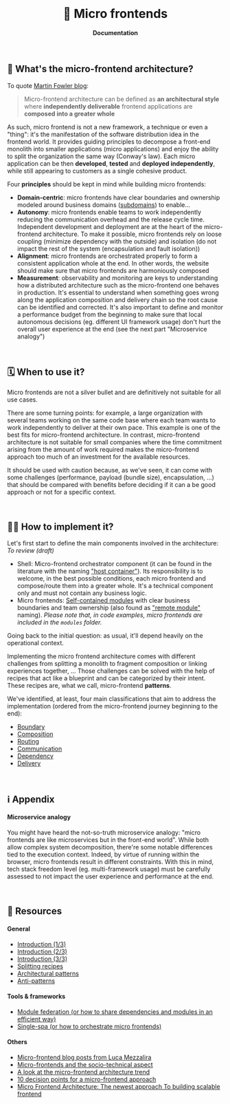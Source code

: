 <br>
<div align="center">
    <h1>🧪 Micro frontends</h1>
    <strong>Documentation</strong>
</div>
<br>
<br>

## 🤔 What's the micro-frontend architecture?

To quote [Martin Fowler blog](https://martinfowler.com/articles/micro-frontends.html):
> Micro-frontend architecture can be defined as **an architectural style** where **independently deliverable** frontend applications are **composed into a greater whole**

As such, micro frontend is not a new framework, a technique or even a "thing": it's the manifestation of the software distribution idea in the frontend world. It provides guiding principles to decompose a front-end monolith into smaller applications (micro applications) and enjoy the ability to split the organization the same way (Conway's law). Each micro application can be then **developed**, **tested** and **deployed independently**, while still appearing to customers as a single cohesive product.

Four **principles** should be kept in mind while building micro frontends:
- **Domain-centric**: micro frontends have clear boundaries and ownership modeled around business domains ([subdomains](https://thedomaindrivendesign.io/domains-and-subdomains/)) to enable...
- **Autonomy**: micro frontends enable teams to work independently reducing the communication overhead and the release cycle time. Independent development and deployment are at the heart of the micro-frontend architecture. To make it possible, micro frontends rely on loose coupling (minimize dependency with the outside) and isolation (do not impact the rest of the system (encapsulation and fault isolation))
- **Alignment**: micro frontends are orchestrated properly to form a consistent application whole at the end. In other words, the website should make sure that micro frontends are harmoniously composed
- **Measurement**: observability and monitoring are keys to understanding how a distributed architecture such as the micro-frontend one behaves in production. It's essential to understand when something goes wrong along the application composition and delivery chain so the root cause can be identified and corrected. It's also important to define and monitor a performance budget from the beginning to make sure that local autonomous decisions (eg. different UI framework usage) don't hurt the overall user experience at the end (see the next part "Microservice analogy")

<br>

## 🗓️ When to use it?

Micro frontends are not a silver bullet and are definitively not suitable for all use cases.

There are some turning points: for example, a large organization with several teams working on the same code base where each team wants to work independently to deliver at their own pace. This example is one of the best fits for micro-frontend architecture.
In contrast, micro-frontend architecture is not suitable for small companies where the time commitment arising from the amount of work required makes the micro-frontend approach too much of an investment for the available resources.

It should be used with caution because, as we've seen, it can come with some challenges (performance, payload (bundle size), encapsulation, ...) that should be compared with benefits before deciding if it can a be good approach or not for a specific context.

<br>

## 👨‍🍳 How to implement it?

Let's first start to define the main components involved in the architecture:
*To review (draft)*
- Shell: Micro-frontend orchestrator component (it can be found in the literature with the naming ["host container"](https://webpack.js.org/concepts/module-federation/#low-level-concepts)). Its responsibility is to welcome, in the best possible conditions, each micro frontend and compose/route them into a greater whole. It's a technical component only and must not contain any business logic.
- Micro frontends: [Self-contained modules](https://scs-architecture.org/) with clear business boundaries and team ownership (also found as ["remote module"](https://webpack.js.org/concepts/module-federation/#low-level-concepts) naming). *Please note that, in code examples, micro frontends are included in the `modules` folder.*

Going back to the initial question: as usual, it'll depend heavily on the operational context.

Implementing the micro frontend architecture comes with different challenges from splitting a monolith to fragment composition or linking experiences together, ... Those challenges can be solved with the help of recipes that act like a blueprint and can be categorized by their intent. These recipes are, what we call, micro-frontend **patterns**.

We've identified, at least, four main classifications that aim to address the implementation (ordered from the micro-frontend journey beginning to the end):

- [Boundary](./Boundary.md)
- [Composition](./Composition.md)
- [Routing](./Routing.md)
- [Communication](./Communication.md)
- [Dependency](./Dependency.md)
- [Delivery](./Delivery.md)

<br>

## ℹ️ Appendix

#### Microservice analogy

You might have heard the not-so-truth microservice analogy: "micro frontends are like microservices but in the front-end world".  While both allow complex system decomposition, there're some notable differences tied to the execution context. Indeed, by virtue of running within the browser, micro frontends result in different constraints. With this in mind, tech stack freedom level (eg. multi-framework usage) must be carefully assessed to not impact the user experience and performance at the end.

<br>

## 📕 Resources

#### General
- [Introduction (1/3)](https://martinfowler.com/articles/micro-frontends.html)
- [Introduction (2/3)](https://micro-frontends.org/)
- [Introduction (3/3)](https://increment.com/frontend/micro-frontends-in-context/)
- [Splitting recipes](https://lucamezzalira.com/2019/05/21/identifying-micro-frontends-in-our-applications/)
- [Architectural patterns](https://dev.to/okmttdhr/micro-frontends-architecture-patterns-introduction-3cpk)
- [Anti-patterns](https://www.youtube.com/watch?v=T3NINYCP9gg)

#### Tools & frameworks
- [Module federation (or how to share dependencies and modules in an efficient way)](https://module-federation.github.io/)
- [Single-spa (or how to orchestrate micro frontends)](https://single-spa.js.org/)

#### Others
- [Micro-frontend blog posts from Luca Mezzalira](https://lucamezzalira.com/tag/micro-frontends/)
- [Micro-frontends and the socio-technical aspect](https://techleadjournal.dev/episodes/47/)
- [A look at the micro-frontend architecture trend](https://frontendmastery.com/posts/understanding-micro-frontends/)
- [10 decision points for a micro-frontend approach](https://betterprogramming.pub/10-decision-points-for-micro-frontends-approach-4ebb4b59f40)
- [Micro Frontend Architecture: The newest approach To building scalable frontend](https://www.simform.com/blog/micro-frontend-architecture/)
